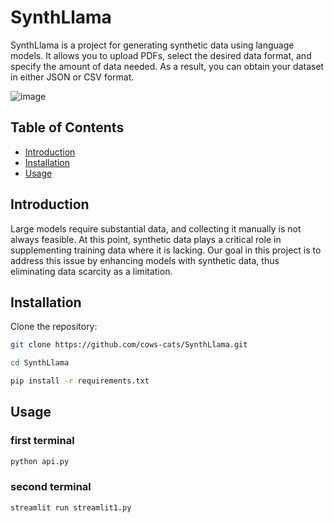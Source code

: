 # SynthLlama

SynthLlama is a project for generating synthetic data using language models. It allows you to upload PDFs, select the desired data format, and specify the amount of data needed. As a result, you can obtain your dataset in either JSON or CSV format.



![image](https://github.com/user-attachments/assets/35bd7375-1ff5-41bc-8a1d-be718b349199)






## Table of Contents

- [Introduction](#introduction)
- [Installation](#installation)
- [Usage](#usage)


## Introduction


Large models require substantial data, and collecting it manually is not always feasible. At this point, synthetic data plays a critical role in supplementing training data where it is lacking. Our goal in this project is to address this issue by enhancing models with synthetic data, thus eliminating data scarcity as a limitation.


## Installation

Clone the repository:

```bash
git clone https://github.com/cows-cats/SynthLlama.git

cd SynthLlama

pip install -r requirements.txt
```

## Usage
### first terminal
```bash
python api.py 
```
### second  terminal
```bash
streamlit run streamlit1.py
```

